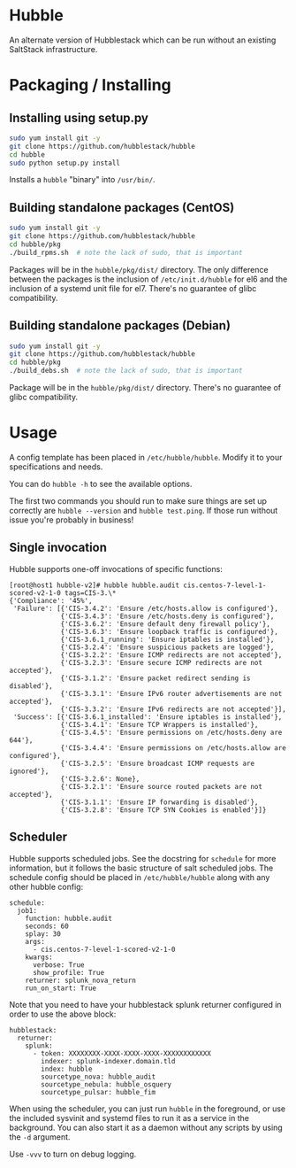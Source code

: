 # Hubble

An alternate version of Hubblestack which can be run without an existing
SaltStack infrastructure.

# Packaging / Installing

## Installing using setup.py

```bash
sudo yum install git -y
git clone https://github.com/hubblestack/hubble
cd hubble
sudo python setup.py install
```

Installs a `hubble` "binary" into `/usr/bin/`.

## Building standalone packages (CentOS)

```bash
sudo yum install git -y
git clone https://github.com/hubblestack/hubble
cd hubble/pkg
./build_rpms.sh  # note the lack of sudo, that is important
```

Packages will be in the `hubble/pkg/dist/` directory. The only difference
between the packages is the inclusion of `/etc/init.d/hubble` for el6 and
the inclusion of a systemd unit file for el7. There's no guarantee of glibc
compatibility.

## Building standalone packages (Debian)

```bash
sudo yum install git -y
git clone https://github.com/hubblestack/hubble
cd hubble/pkg
./build_debs.sh  # note the lack of sudo, that is important
```

Package will be in the `hubble/pkg/dist/` directory. There's no guarantee of
glibc compatibility.

# Usage

A config template has been placed in `/etc/hubble/hubble`. Modify it to your
specifications and needs.

You can do `hubble -h` to see the available options.

The first two commands you should run to make sure things are set up correctly
are `hubble --version` and `hubble test.ping`. If those run without issue
you're probably in business!

## Single invocation

Hubble supports one-off invocations of specific functions:

```
[root@host1 hubble-v2]# hubble hubble.audit cis.centos-7-level-1-scored-v2-1-0 tags=CIS-3.\*
{'Compliance': '45%',
 'Failure': [{'CIS-3.4.2': 'Ensure /etc/hosts.allow is configured'},
             {'CIS-3.4.3': 'Ensure /etc/hosts.deny is configured'},
             {'CIS-3.6.2': 'Ensure default deny firewall policy'},
             {'CIS-3.6.3': 'Ensure loopback traffic is configured'},
             {'CIS-3.6.1_running': 'Ensure iptables is installed'},
             {'CIS-3.2.4': 'Ensure suspicious packets are logged'},
             {'CIS-3.2.2': 'Ensure ICMP redirects are not accepted'},
             {'CIS-3.2.3': 'Ensure secure ICMP redirects are not accepted'},
             {'CIS-3.1.2': 'Ensure packet redirect sending is disabled'},
             {'CIS-3.3.1': 'Ensure IPv6 router advertisements are not accepted'},
             {'CIS-3.3.2': 'Ensure IPv6 redirects are not accepted'}],
 'Success': [{'CIS-3.6.1_installed': 'Ensure iptables is installed'},
             {'CIS-3.4.1': 'Ensure TCP Wrappers is installed'},
             {'CIS-3.4.5': 'Ensure permissions on /etc/hosts.deny are 644'},
             {'CIS-3.4.4': 'Ensure permissions on /etc/hosts.allow are configured'},
             {'CIS-3.2.5': 'Ensure broadcast ICMP requests are ignored'},
             {'CIS-3.2.6': None},
             {'CIS-3.2.1': 'Ensure source routed packets are not accepted'},
             {'CIS-3.1.1': 'Ensure IP forwarding is disabled'},
             {'CIS-3.2.8': 'Ensure TCP SYN Cookies is enabled'}]}
```

## Scheduler

Hubble supports scheduled jobs. See the docstring for `schedule` for
more information, but it follows the basic structure of salt scheduled jobs.
The schedule config should be placed in `/etc/hubble/hubble` along with any
other hubble config:

```
schedule:
  job1:
    function: hubble.audit
    seconds: 60
    splay: 30
    args:
      - cis.centos-7-level-1-scored-v2-1-0
    kwargs:
      verbose: True
      show_profile: True
    returner: splunk_nova_return
    run_on_start: True
```

Note that you need to have your hubblestack splunk returner configured in order
to use the above block:

```
hubblestack:
  returner:
    splunk:
      - token: XXXXXXXX-XXXX-XXXX-XXXX-XXXXXXXXXXXX
        indexer: splunk-indexer.domain.tld
        index: hubble
        sourcetype_nova: hubble_audit
        sourcetype_nebula: hubble_osquery
        sourcetype_pulsar: hubble_fim
```

When using the scheduler, you can just run `hubble` in the foreground, or use
the included sysvinit and systemd files to run it as a service in the
background. You can also start it as a daemon without any scripts by using the
`-d` argument.

Use `-vvv` to turn on debug logging.

